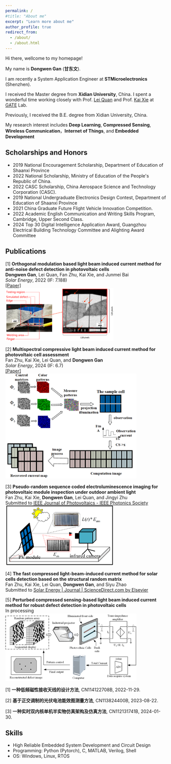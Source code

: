 ```yaml
---
permalink: /
#title: "About me"
excerpt: "Learn more about me"
author_profile: true
redirect_from: 
  - /about/
  - /about.html
---
```




Hi there, wellcome to my homepage!

My name is **Dongwen Gan** (**甘东文**).

I am recently a System Application Engineer at **STMicroelectronics** (Shenzhen).

I received the Master degree from **Xidian University**, China. I spent a wonderful time working closely with Prof. [Lei Quan](https://faculty.xidian.edu.cn/QL3/zh_CN/index/390349/list/index.htm) and Prof. [Kai Xie](https://faculty.xidian.edu.cn/XK3/zh_CN/index.htm) at [GATE](https://faculty.xidian.edu.cn/XK3/zh_CN/index.htm) Lab.

Previously, I received the B.E. degree from Xidian University, China. 

My research interest includes **Deep Learning**, **Compressed Sensing**, **Wireless Communication**，**Internet of Things**, and **Embedded Development**



## Scholarships and Honors 

* 2019 National Encouragement Scholarship, Department of Education of Shaanxi Province
* 2022 National Scholarship, Ministry of Education of the People's Republic of China.
* 2022 CASC Scholarship, China Aerospace Science and Technology Corporation (CASC).
* 2019 National Undergraduate Electronics Design Contest, Department of Education of Shaanxi Province
* 2021 China Graduate Future Flight Vehicle Innovation Competition.
* 2022 Academic English Communication and Writing Skills Program, Cambridge, Upper Second Class.
* 2024 Top 30 Digital Intelligence Application Award, Guangzhou Electrical Building Technology Committee and Alighting Award Committee



## Publications

[1] **Orthogonal modulation based light beam induced current method for anti-noise defect detection in photovoltaic cells**\
**Dongwen Gan**, Lei Quan, Fan Zhu, Kai Xie, and Junmei Bai\
_Solar Energy_, 2022 (IF: 7.188)\
[[Paper]](../files/1-s2.0-S0038092X22006089-main.pdf)\
<img src="../images/OMLBIC.png" style="zoom: 33%;" />



[2] **Multispectral compressive light beam induced current method for photovoltaic cell assessment**\
Fan Zhu, Kai Xie, Lei Quan, and **Dongwen Gan**\
_Solar Energy_, 2024 (IF: 6.7)\
[[Paper]](../files/1-s2.0-S0038092X24003165-main.pdf)\
<img src="../images/MCLBIC.png" style="zoom: 40%;" />



[3] **Pseudo-random sequence coded electroluminescence imaging for photovoltaic module inspection under outdoor ambient light**\
Fan Zhu, Kai Xie, **Dongwen Gan**, Lei Quan, and Jingyi Zhu\
Submitted to [IEEE Journal of Photovoltaics - IEEE Photonics Society](https://ieeephotonics.org/publications/journal-of-photovoltaics/)\
<img src="../images/PRSCEL.png" style="zoom: 33%;" />



[4] **The fast compressed light-beam-induced current method for solar cells detection based on the structural random matrix**\
Fan Zhu, Kai Xie, Lei Quan, **Dongwen Gan**, and Siyu Zhao\
Submitted to [Solar Energy | Journal | ScienceDirect.com by Elsevier](https://www.sciencedirect.com/journal/solar-energy)



[5] **Perturbed compressed sensing-based light beam induced current method for robust defect detection in photovoltaic cells**\
In processing\
<img src="../images/PCSLBIC.png" style="zoom:40%;" />



[1] **一种低频磁性接收天线的设计方法**, CN114122708B, 2022-11-29.

[2] **基于正交调制的光伏电池能效图测量方法**, CN113824400B, 2023-08-22.

[3] **一种实时双内核单机半实物仿真架构及仿真方法**, CN112131741B, 2024-01-30.



Skills
------

* High Reliable Embedded System Development and Circuit Design
* Programming: Python (Pytorch), C, MATLAB, Verilog, Shell
* OS: Windows, Linux, RTOS


